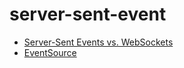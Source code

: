 # server-sent-event

* [Server-Sent Events vs. WebSockets](https://stackoverflow.com/questions/5195452/websockets-vs-server-sent-events-eventsource)
* [EventSource](https://developer.mozilla.org/en-US/docs/Web/API/EventSource)
